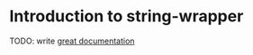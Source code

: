 # Introduction to string-wrapper

TODO: write [great documentation](http://jacobian.org/writing/great-documentation/what-to-write/)
